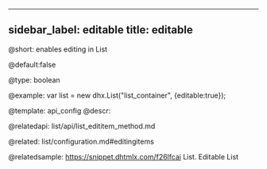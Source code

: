 
---
sidebar_label: editable
title: editable
---          

@short: enables editing in List

@default:false



@type: boolean

@example: 
var list = new dhx.List("list_container", {editable:true});


@template:	api_config
@descr: 


@relatedapi:
list/api/list_edititem_method.md

@related: list/configuration.md#editingitems

@relatedsample:
https://snippet.dhtmlx.com/f26lfcai	List. Editable List